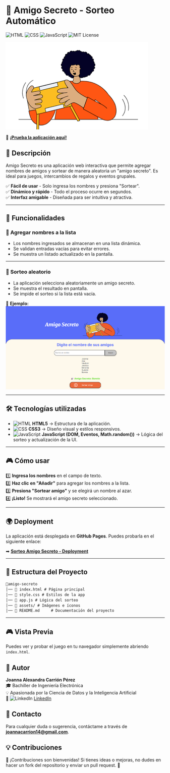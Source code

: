 # 🎉 Amigo Secreto - Sorteo Automático

![HTML](https://img.shields.io/badge/HTML5-E34F26?style=flat&logo=html5&logoColor=white)
![CSS](https://img.shields.io/badge/CSS3-1572B6?style=flat&logo=css3&logoColor=white)
![JavaScript](https://img.shields.io/badge/JavaScript-F7DF1E?style=flat&logo=javascript&logoColor=black)
![MIT License](https://img.shields.io/badge/License-MIT-green.svg)

![Amigo Secreto Banner](assets/amigo-secreto.png)

🔗 **[¡Prueba la aplicación aquí!](https://joanna20carrion.github.io/Sorteo-Amigo-Secreto-App/)**

## 📌 Descripción
Amigo Secreto es una aplicación web interactiva que permite agregar nombres de amigos y sortear de manera aleatoria un "amigo secreto". Es ideal para juegos, intercambios de regalos y eventos grupales.

✅ **Fácil de usar** - Solo ingresa los nombres y presiona "Sortear".  
✅ **Dinámico y rápido** - Todo el proceso ocurre en segundos.  
✅ **Interfaz amigable** - Diseñada para ser intuitiva y atractiva.

---

## 🚀 Funcionalidades

### 📌 Agregar nombres a la lista
- Los nombres ingresados se almacenan en una lista dinámica.  
- Se validan entradas vacías para evitar errores.  
- Se muestra un listado actualizado en la pantalla.

---

### 🎲 Sorteo aleatorio
- La aplicación selecciona aleatoriamente un amigo secreto.  
- Se muestra el resultado en pantalla.  
- Se impide el sorteo si la lista está vacía.

🔽 **Ejemplo:**  
![Sorteo Amigo Secreto](assets/Captura.png)

---

## 🛠 Tecnologías utilizadas
- ![HTML](https://img.shields.io/badge/HTML5-E34F26?style=flat&logo=html5&logoColor=white) **HTML5** → Estructura de la aplicación.  
- ![CSS](https://img.shields.io/badge/CSS3-1572B6?style=flat&logo=css3&logoColor=white) **CSS3** → Diseño visual y estilos responsivos.  
- ![JavaScript](https://img.shields.io/badge/JavaScript-F7DF1E?style=flat&logo=javascript&logoColor=black) **JavaScript (DOM, Eventos, Math.random())** → Lógica del sorteo y actualización de la UI.

---

## 🎮 Cómo usar
1️⃣ **Ingresa los nombres** en el campo de texto.  
2️⃣ **Haz clic en "Añadir"** para agregar los nombres a la lista.  
3️⃣ **Presiona "Sortear amigo"** y se elegirá un nombre al azar.  
4️⃣ **¡Listo!** Se mostrará el amigo secreto seleccionado.

---

## 🌍 Deployment
La aplicación está desplegada en **GitHub Pages**. Puedes probarla en el siguiente enlace:

➡ **[Sorteo Amigo Secreto - Deployment](https://joanna20carrion.github.io/Sorteo-Amigo-Secreto-App/)**

---

## 📂 Estructura del Proyecto
```md
📂amigo-secreto
│── 📜 index.html # Página principal
│── 📜 style.css # Estilos de la app
│── 📜 app.js # Lógica del sorteo
│── 📂 assets/ # Imágenes e íconos
│── 📜 README.md     # Documentación del proyecto
```
---

## 🎮 Vista Previa
Puedes ver y probar el juego en tu navegador simplemente abriendo `index.html`.

## 👤 Autor
**Joanna Alexandra Carrión Pérez**  
🎓 Bachiller de Ingeniería Electrónica  
💡 Apasionada por la Ciencia de Datos y la Inteligencia Artificial  
🔗 ![LinkedIn](https://img.shields.io/badge/LinkedIn-Joanna%20Carrión%20Pérez-blue?style=flat&logo=linkedin) [LinkedIn](https://www.linkedin.com/in/joanna-carrion-perez/)

## 📩 Contacto
Para cualquier duda o sugerencia, contáctame a través de **joannacarrion14@gmail.com**.

## 💡 Contribuciones
📌 ¡Contribuciones son bienvenidas! Si tienes ideas o mejoras, no dudes en hacer un fork del repositorio y enviar un pull request. 🚀
